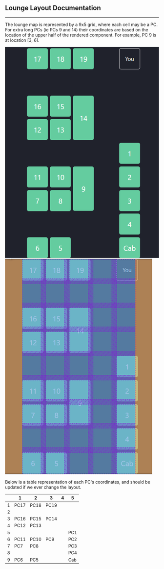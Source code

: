 ## Lounge Layout Documentation

---

The lounge map is represented by a 9x5 grid, where each cell may be a PC. For extra long PCs (ie PCs 9 and 14) their coordinates are based on the location of the upper half of the rendered component. For example, PC 9 is at location [3, 6].

![alt text](./images/lounge-actual.png)
![alt text](./images/lounge-grid.png)

Below is a table representation of each PC's coordinates, and should be updated if we ever change the layout.

|     | 1    | 2    | 3    | 4   | 5   |
| --- | ---- | ---- | ---- | --- | --- |
| 1   | PC17 | PC18 | PC19 |     |     |
| 2   |      |      |      |     |     |
| 3   | PC16 | PC15 | PC14 |     |     |
| 4   | PC12 | PC13 |      |     |     |
| 5   |      |      |      |     | PC1 |
| 6   | PC11 | PC10 | PC9  |     | PC2 |
| 7   | PC7  | PC8  |      |     | PC3 |
| 8   |      |      |      |     | PC4 |
| 9   | PC6  | PC5  |      |     | Cab |
